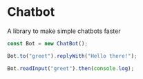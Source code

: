 Chatbot
=======

A library to make simple chatbots faster

 ```javascript
 const Bot = new ChatBot();

 Bot.to("greet").replyWith("Hello there!");

 Bot.readInput("greet").then(console.log);
 ```
